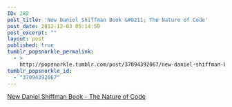 ```yaml
---
ID: 282
post_title: 'New Daniel Shiffman Book &#8211; The Nature of Code'
post_date: 2012-12-03 05:14:59
post_excerpt: ""
layout: post
published: true
tumblr_popsnorkle_permalink:
  - >
    http://popsnorkle.tumblr.com/post/37094392067/new-daniel-shiffman-book-the-nature-of-code
tumblr_popsnorkle_id:
  - "37094392067"
---
```

<a href='http://natureofcode.com/'>New Daniel Shiffman Book - The Nature of Code</a>